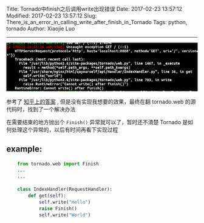 Title: Tornado中finish之后调用write出现错误
Date: 2017-02-23 13:57:12
Modified: 2017-02-23 13:57:12
Slug: There_is_an_error_in_calling_write_after_finish_in_Tornado
Tags: python, tornado
Author: Xiaojie Luo

* * *

![tornado error](./error.png)

参考了 [知乎上的答案](https://www.zhihu.com/question/19787492) , 但是没有实现我想要的效果，最终在翻 tornado.web 的源代码时，找到了一个解决办法

在需要结束的地方抛出个 `Finish()` 异常就可以了，暂时还不清楚  Tornado 是如何处理这个异常的，以后有时间再看下实现过程

## example:

```python
    from tornado.web import Finish
    ...
    ...

    class IndexHandler(RequestHandler):
        def get(self):
            self.write("Hello")
            raise Finish()
            self.write("World")
```
